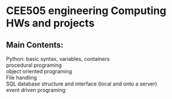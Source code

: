 # CEE505 engineering Computing HWs and projects
## Main Contents:
Python: basic syntax, variables, containers  
procedural programing  
object oriented programing  
File handling  
SQL database structure and interface (local and onto a server)  
event driven programing  
